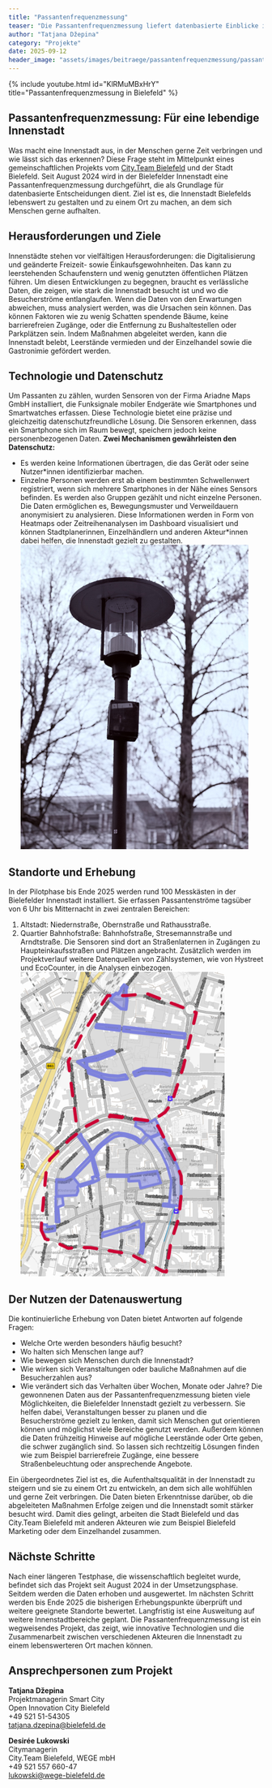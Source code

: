 ```yaml
---
title: "Passantenfrequenzmessung"
teaser: "Die Passantenfrequenzmessung liefert datenbasierte Einblicke in Besucherströme der Innenstadt, damit Bielefeld noch lebendiger und attraktiver wird."
author: "Tatjana Džepina"
category: "Projekte"
date: 2025-09-12
header_image: "assets/images/beitraege/passantenfrequenzmessung/passantenfrequenzmessung_header_16x9.png"
---
```

{% include youtube.html id="KlRMuMBxHrY" title="Passantenfrequenzmessung in Bielefeld" %}

## Passantenfrequenzmessung: Für eine lebendige Innenstadt
Was macht eine Innenstadt aus, in der Menschen gerne Zeit verbringen und wie lässt sich das erkennen? Diese Frage steht im Mittelpunkt eines gemeinschaftlichen Projekts vom [City.Team Bielefeld](https://www.citybielefeld.de/) und der Stadt Bielefeld. Seit August 2024 wird in der Bielefelder Innenstadt eine Passantenfrequenzmessung durchgeführt, die als Grundlage für datenbasierte Entscheidungen dient. Ziel ist es, die Innenstadt Bielefelds lebenswert zu gestalten und zu einem Ort zu machen, an dem sich Menschen gerne aufhalten.

## Herausforderungen und Ziele
Innenstädte stehen vor vielfältigen Herausforderungen: die Digitalisierung und geänderte Freizeit- sowie Einkaufsgewohnheiten. Das kann zu leerstehenden Schaufenstern und wenig genutzten öffentlichen Plätzen führen. Um diesen Entwicklungen zu begegnen, braucht es verlässliche Daten, die zeigen, wie stark die Innenstadt besucht ist und wo die Besucherströme entlanglaufen.
Wenn die Daten von den Erwartungen abweichen, muss analysiert werden, was die Ursachen sein können. Das können Faktoren wie zu wenig Schatten spendende Bäume, keine barrierefreien Zugänge, oder die Entfernung zu Bushaltestellen oder Parkplätzen sein. Indem Maßnahmen abgeleitet werden, kann die Innenstadt belebt, Leerstände vermieden und der Einzelhandel sowie die Gastronimie gefördert werden.

## Technologie und Datenschutz
Um Passanten zu zählen, wurden Sensoren von der Firma Ariadne Maps GmbH installiert, die Funksignale mobiler Endgeräte wie Smartphones und Smartwatches erfassen. Diese Technologie bietet eine präzise und gleichzeitig datenschutzfreundliche Lösung. Die Sensoren erkennen, dass ein Smartphone sich im Raum bewegt, speichern jedoch keine personenbezogenen Daten.
**Zwei Mechanismen gewährleisten den Datenschutz:**
* Es werden keine Informationen übertragen, die das Gerät oder seine Nutzer*innen identifizierbar machen.
* Einzelne Personen werden erst ab einem bestimmten Schwellenwert registriert, wenn sich mehrere Smartphones in der Nähe eines Sensors befinden. Es werden also Gruppen gezählt und nicht einzelne Personen.
Die Daten ermöglichen es, Bewegungsmuster und Verweildauern anonymisiert zu analysieren. Diese Informationen werden in Form von Heatmaps oder Zeitreihenanalysen im Dashboard visualisiert und können Stadtplanerinnen, Einzelhändlern und anderen Akteur*innen dabei helfen, die Innenstadt gezielt zu gestalten.
![Eine Laterne ist zu sehen, an der ein Sensor angebracht ist.](/assets/images/beitraege/passantenfrequenzmessung/passantenfrequenzmessung_sensor_an_laterne.png)

## Standorte und Erhebung
In der Pilotphase bis Ende 2025 werden rund 100 Messkästen in der Bielefelder Innenstadt installiert. Sie erfassen Passantenströme tagsüber von 6 Uhr bis Mitternacht in zwei zentralen Bereichen:
1. Altstadt: Niedernstraße, Obernstraße und Rathausstraße.
2. Quartier Bahnhofstraße: Bahnhofstraße, Stresemannstraße und Arndtstraße.
Die Sensoren sind dort an Straßenlaternen in Zugängen zu Haupteinkaufsstraßen und Plätzen angebracht. Zusätzlich werden im Projektverlauf weitere Datenquellen von Zählsystemen, wie von Hystreet und EcoCounter, in die Analysen einbezogen.
![Eine Karte vom Quartier Bahnhofstraße und der Altstadt ist zu sehen, wo die Messbereiche der Passantenfrequenzmessung markiert sind.](/assets/images/beitraege/passantenfrequenzmessung/passantenfrequenzmessung_anwendungsbereiche_bielefeld_city.png)

## Der Nutzen der Datenauswertung
Die kontinuierliche Erhebung von Daten bietet Antworten auf folgende Fragen:
* Welche Orte werden besonders häufig besucht?
* Wo halten sich Menschen lange auf?
* Wie bewegen sich Menschen durch die Innenstadt?
* Wie wirken sich Veranstaltungen oder bauliche Maßnahmen auf die Besucherzahlen aus?
* Wie verändert sich das Verhalten über Wochen, Monate oder Jahre?
Die gewonnenen Daten aus der Passantenfrequenzmessung bieten viele Möglichkeiten, die Bielefelder Innenstadt gezielt zu verbessern. Sie helfen dabei, Veranstaltungen besser zu planen und die Besucherströme gezielt zu lenken, damit sich Menschen gut orientieren können und möglichst viele Bereiche genutzt werden. Außerdem können die Daten frühzeitig Hinweise auf mögliche Leerstände oder Orte geben, die schwer zugänglich sind. So lassen sich rechtzeitig Lösungen finden wie zum Beispiel barrierefreie Zugänge, eine bessere Straßenbeleuchtung oder ansprechende Angebote.  

Ein übergeordnetes Ziel ist es, die Aufenthaltsqualität in der Innenstadt zu steigern und sie zu einem Ort zu entwickeln, an dem sich alle wohlfühlen und gerne Zeit verbringen. Die Daten bieten Erkenntnisse darüber, ob die abgeleiteten Maßnahmen Erfolge zeigen und die Innenstadt somit stärker besucht wird. Damit dies gelingt, arbeiten die Stadt Bielefeld und das City.Team Bielefeld mit anderen Akteuren wie zum Beispiel Bielefeld Marketing oder dem Einzelhandel zusammen. 

## Nächste Schritte
Nach einer längeren Testphase, die wissenschaftlich begleitet wurde, befindet sich das Projekt seit August 2024 in der Umsetzungsphase. Seitdem werden die Daten erhoben und ausgewertet. Im nächsten Schritt werden bis Ende 2025 die bisherigen Erhebungspunkte überprüft und weitere geeignete Standorte bewertet. Langfristig ist eine Ausweitung auf weitere Innenstadtbereiche geplant.
Die Passantenfrequenzmessung ist ein wegweisendes Projekt, das zeigt, wie innovative Technologien und die Zusammenarbeit zwischen verschiedenen Akteuren die Innenstadt zu einem lebenswerteren Ort machen können.

## Ansprechpersonen zum Projekt

**Tatjana Džepina**<br>
Projektmanagerin Smart City<br>
Open Innovation City Bielefeld<br>
+49 521 51-54305<br>
tatjana.dzepina@bielefeld.de

**Desirée Lukowski**<br>
Citymanagerin<br>
City.Team Bielefeld, WEGE mbH<br>
+49 521 557 660-47<br>
lukowski@wege-bielefeld.de

